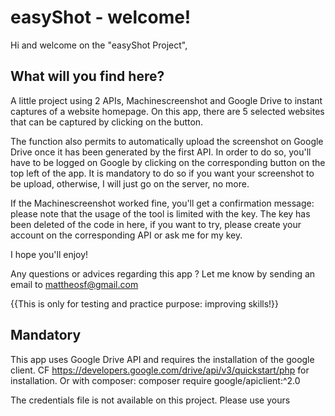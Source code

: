 # easyShot - welcome!
Hi and welcome on the "easyShot Project",

## What will you find here?
A little project using 2 APIs, Machinescreenshot and Google Drive to instant captures of a website homepage.
On this app, there are 5 selected websites that can be captured by clicking on the button.

The function also permits to automatically upload the screenshot on Google Drive once it has been generated by the first API.
In order to do so, you'll have to be logged on Google by clicking on the corresponding button on the top left of the app.
It is mandatory to do so if you want your screenshot to be upload, otherwise, I will just go on the server, no more. 

If the Machinescreenshot worked fine, you'll get a confirmation message: please note that the usage of the tool is limited with the key.
The key has been deleted of the code in here, if you want to try, please create your account on the corresponding API or ask me for my key.

I hope you'll enjoy!

Any questions or advices regarding this app ? Let me know by sending an email to mattheosf@gmail.com

{{This is only for testing and practice purpose: improving skills!}}

## Mandatory
This app uses Google Drive API and requires the installation of the google client.
CF https://developers.google.com/drive/api/v3/quickstart/php for installation.
Or with composer: composer require google/apiclient:^2.0 

The credentials file is not available on this project. Please use yours 
